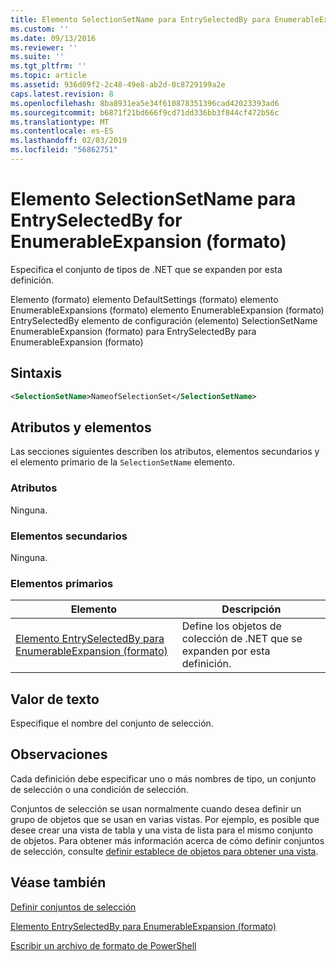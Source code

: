 ```yaml
---
title: Elemento SelectionSetName para EntrySelectedBy para EnumerableExpansion (formato) | Microsoft Docs
ms.custom: ''
ms.date: 09/13/2016
ms.reviewer: ''
ms.suite: ''
ms.tgt_pltfrm: ''
ms.topic: article
ms.assetid: 936d09f2-2c48-49e8-ab2d-0c8729199a2e
caps.latest.revision: 8
ms.openlocfilehash: 8ba8931ea5e34f610878351396cad42023393ad6
ms.sourcegitcommit: b6871f21bd666f9cd71dd336bb3f844cf472b56c
ms.translationtype: MT
ms.contentlocale: es-ES
ms.lasthandoff: 02/03/2019
ms.locfileid: "56862751"
---
```

# <a name="selectionsetname-element-for-entryselectedby-for-enumerableexpansion-format"></a>Elemento SelectionSetName para EntrySelectedBy for EnumerableExpansion (formato)

Especifica el conjunto de tipos de .NET que se expanden por esta definición.

Elemento (formato) elemento DefaultSettings (formato) elemento EnumerableExpansions (formato) elemento EnumerableExpansion (formato) EntrySelectedBy elemento de configuración (elemento) SelectionSetName EnumerableExpansion (formato) para EntrySelectedBy para EnumerableExpansion (formato)

## <a name="syntax"></a>Sintaxis

```xml
<SelectionSetName>NameofSelectionSet</SelectionSetName>

```

## <a name="attributes-and-elements"></a>Atributos y elementos

Las secciones siguientes describen los atributos, elementos secundarios y el elemento primario de la `SelectionSetName` elemento.

### <a name="attributes"></a>Atributos

Ninguna.

### <a name="child-elements"></a>Elementos secundarios

Ninguna.

### <a name="parent-elements"></a>Elementos primarios

|Elemento|Descripción|
|-------------|-----------------|
|[Elemento EntrySelectedBy para EnumerableExpansion (formato)](./entryselectedby-element-for-enumerableexpansion-format.md)|Define los objetos de colección de .NET que se expanden por esta definición.|

## <a name="text-value"></a>Valor de texto

Especifique el nombre del conjunto de selección.

## <a name="remarks"></a>Observaciones

Cada definición debe especificar uno o más nombres de tipo, un conjunto de selección o una condición de selección.

Conjuntos de selección se usan normalmente cuando desea definir un grupo de objetos que se usan en varias vistas. Por ejemplo, es posible que desee crear una vista de tabla y una vista de lista para el mismo conjunto de objetos. Para obtener más información acerca de cómo definir conjuntos de selección, consulte [definir establece de objetos para obtener una vista](./defining-selection-sets.md).

## <a name="see-also"></a>Véase también

[Definir conjuntos de selección](./defining-selection-sets.md)

[Elemento EntrySelectedBy para EnumerableExpansion (formato)](./entryselectedby-element-for-enumerableexpansion-format.md)

[Escribir un archivo de formato de PowerShell](./writing-a-powershell-formatting-file.md)
